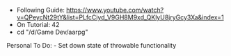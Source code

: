- Following Guide: https://www.youtube.com/watch?v=QPeycNt29tY&list=PLfcCiyd_V9GH8M9xd_QKlyU8jryGcy3Xa&index=1
- On Tutorial: 42
- cd "/d/Game Dev/aarpg"

Personal To Do:
	- Set down state of throwable functionality
